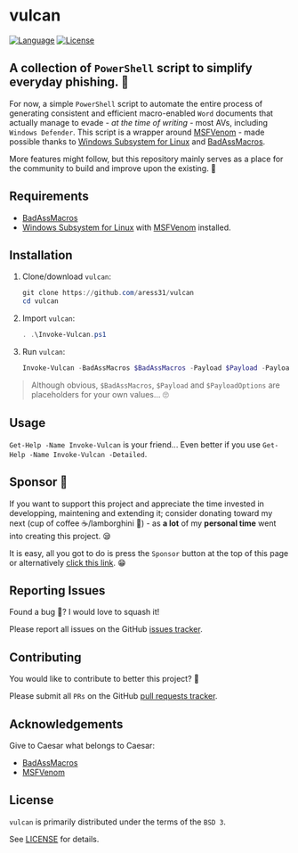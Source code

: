 # vulcan

[![Language](https://img.shields.io/badge/Lang-PowerShell-blue.svg)](https://docs.microsoft.com/en-gb/powershell/)
[![License](https://img.shields.io/badge/License-BSD%203-red.svg)](https://opensource.org/licenses/BSD-3-Clause)

## A collection of `PowerShell` script to simplify everyday phishing. 🎣

For now, a simple `PowerShell` script to automate the entire process of generating consistent and efficient macro-enabled `Word` documents that actually manage to evade - *at the time of writing* - most AVs, including `Windows Defender`. This script is a wrapper around [MSFVenom](https://www.offensive-security.com/metasploit-unleashed/msfvenom/) - made possible thanks to [Windows Subsystem for Linux](https://docs.microsoft.com/en-us/windows/wsl/install) and [BadAssMacros](https://github.com/Inf0secRabbit/BadAssMacros).

More features might follow, but this repository mainly serves as a place for the community to build and improve upon the existing. 🐺

## Requirements

- [BadAssMacros](https://github.com/Inf0secRabbit/BadAssMacros)
- [Windows Subsystem for Linux](https://docs.microsoft.com/en-us/windows/wsl/install) with [MSFVenom](https://www.offensive-security.com/metasploit-unleashed/msfvenom/) installed.

## Installation

1. Clone/download `vulcan`:

    ```powershell
    git clone https://github.com/aress31/vulcan
    cd vulcan
    ```

2. Import `vulcan`:

    ```powershell
    . .\Invoke-Vulcan.ps1
    ```

3. Run `vulcan`:

    ```powershell
    Invoke-Vulcan -BadAssMacros $BadAssMacros -Payload $Payload -PayloadOptions $PayloadOptions
    ```

> Although obvious, `$BadAssMacros`, `$Payload` and `$PayloadOptions` are placeholders for your own values... 🙄

## Usage

`Get-Help -Name Invoke-Vulcan` is your friend... Even better if you use `Get-Help -Name Invoke-Vulcan -Detailed`.

## Sponsor 💓

If you want to support this project and appreciate the time invested in developping, maintening and extending it; consider donating toward my next (cup of coffee ☕/lamborghini 🚗) - as **a lot** of my **personal time** went into creating this project. 😪

It is easy, all you got to do is press the `Sponsor` button at the top of this page or alternatively [click this link](https://github.com/sponsors/aress31). 😁

## Reporting Issues

Found a bug 🐛? I would love to squash it!

Please report all issues on the GitHub [issues tracker](https://github.com/aress31/vulcan/issues).

## Contributing

You would like to contribute to better this project? 🤩

Please submit all `PRs` on the GitHub [pull requests tracker](https://github.com/aress31/vulcan/pulls).

## Acknowledgements

Give to Caesar what belongs to Caesar:

- [BadAssMacros](https://github.com/Inf0secRabbit/BadAssMacros)
- [MSFVenom](https://www.offensive-security.com/metasploit-unleashed/msfvenom/)

## License

`vulcan` is primarily distributed under the terms of the `BSD 3`.

See [LICENSE](./LICENSE) for details.